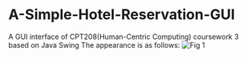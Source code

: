# A-Simple-Hotel-Reservation-GUI
A GUI interface of CPT208(Human-Centric Computing) coursework 3 based on Java Swing
The appearance is as follows:
![Fig 1](https://sm.ms/image/VQsFwxa9od8jTH4)
